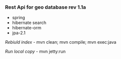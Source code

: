 ### Rest Api for geo database rev 1.1a

* spring
* hibernate search
* hibernate-orm
* jpa-2.1


_Rebiuld index_ - mvn clean; mvn compile; mvn exec:java

_Run local copy_ - mvn jetty:run